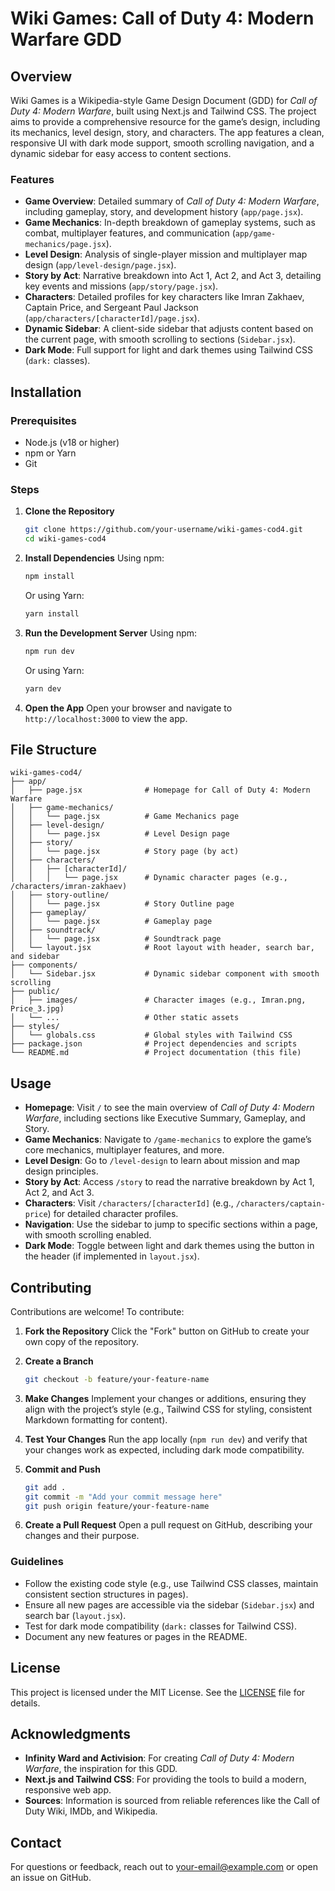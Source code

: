 # Wiki Games: Call of Duty 4: Modern Warfare GDD

## Overview

Wiki Games is a Wikipedia-style Game Design Document (GDD) for *Call of Duty 4: Modern Warfare*, built using Next.js and Tailwind CSS. The project aims to provide a comprehensive resource for the game’s design, including its mechanics, level design, story, and characters. The app features a clean, responsive UI with dark mode support, smooth scrolling navigation, and a dynamic sidebar for easy access to content sections.

### Features
- **Game Overview**: Detailed summary of *Call of Duty 4: Modern Warfare*, including gameplay, story, and development history (`app/page.jsx`).
- **Game Mechanics**: In-depth breakdown of gameplay systems, such as combat, multiplayer features, and communication (`app/game-mechanics/page.jsx`).
- **Level Design**: Analysis of single-player mission and multiplayer map design (`app/level-design/page.jsx`).
- **Story by Act**: Narrative breakdown into Act 1, Act 2, and Act 3, detailing key events and missions (`app/story/page.jsx`).
- **Characters**: Detailed profiles for key characters like Imran Zakhaev, Captain Price, and Sergeant Paul Jackson (`app/characters/[characterId]/page.jsx`).
- **Dynamic Sidebar**: A client-side sidebar that adjusts content based on the current page, with smooth scrolling to sections (`Sidebar.jsx`).
- **Dark Mode**: Full support for light and dark themes using Tailwind CSS (`dark:` classes).

## Installation

### Prerequisites
- Node.js (v18 or higher)
- npm or Yarn
- Git

### Steps
1. **Clone the Repository**
   ```bash
   git clone https://github.com/your-username/wiki-games-cod4.git
   cd wiki-games-cod4
   ```

2. **Install Dependencies**
   Using npm:
   ```bash
   npm install
   ```
   Or using Yarn:
   ```bash
   yarn install
   ```

3. **Run the Development Server**
   Using npm:
   ```bash
   npm run dev
   ```
   Or using Yarn:
   ```bash
   yarn dev
   ```

4. **Open the App**
   Open your browser and navigate to `http://localhost:3000` to view the app.

## File Structure

```
wiki-games-cod4/
├── app/
│   ├── page.jsx              # Homepage for Call of Duty 4: Modern Warfare
│   ├── game-mechanics/
│   │   └── page.jsx          # Game Mechanics page
│   ├── level-design/
│   │   └── page.jsx          # Level Design page
│   ├── story/
│   │   └── page.jsx          # Story page (by act)
│   ├── characters/
│   │   ├── [characterId]/
│   │   │   └── page.jsx      # Dynamic character pages (e.g., /characters/imran-zakhaev)
│   ├── story-outline/
│   │   └── page.jsx          # Story Outline page
│   ├── gameplay/
│   │   └── page.jsx          # Gameplay page
│   ├── soundtrack/
│   │   └── page.jsx          # Soundtrack page
│   └── layout.jsx            # Root layout with header, search bar, and sidebar
├── components/
│   └── Sidebar.jsx           # Dynamic sidebar component with smooth scrolling
├── public/
│   ├── images/               # Character images (e.g., Imran.png, Price_3.jpg)
│   └── ...                   # Other static assets
├── styles/
│   └── globals.css           # Global styles with Tailwind CSS
├── package.json              # Project dependencies and scripts
└── README.md                 # Project documentation (this file)
```

## Usage

- **Homepage**: Visit `/` to see the main overview of *Call of Duty 4: Modern Warfare*, including sections like Executive Summary, Gameplay, and Story.
- **Game Mechanics**: Navigate to `/game-mechanics` to explore the game’s core mechanics, multiplayer features, and more.
- **Level Design**: Go to `/level-design` to learn about mission and map design principles.
- **Story by Act**: Access `/story` to read the narrative breakdown by Act 1, Act 2, and Act 3.
- **Characters**: Visit `/characters/[characterId]` (e.g., `/characters/captain-price`) for detailed character profiles.
- **Navigation**: Use the sidebar to jump to specific sections within a page, with smooth scrolling enabled.
- **Dark Mode**: Toggle between light and dark themes using the button in the header (if implemented in `layout.jsx`).

## Contributing

Contributions are welcome! To contribute:

1. **Fork the Repository**
   Click the "Fork" button on GitHub to create your own copy of the repository.

2. **Create a Branch**
   ```bash
   git checkout -b feature/your-feature-name
   ```

3. **Make Changes**
   Implement your changes or additions, ensuring they align with the project’s style (e.g., Tailwind CSS for styling, consistent Markdown formatting for content).

4. **Test Your Changes**
   Run the app locally (`npm run dev`) and verify that your changes work as expected, including dark mode compatibility.

5. **Commit and Push**
   ```bash
   git add .
   git commit -m "Add your commit message here"
   git push origin feature/your-feature-name
   ```

6. **Create a Pull Request**
   Open a pull request on GitHub, describing your changes and their purpose.

### Guidelines
- Follow the existing code style (e.g., use Tailwind CSS classes, maintain consistent section structures in pages).
- Ensure all new pages are accessible via the sidebar (`Sidebar.jsx`) and search bar (`layout.jsx`).
- Test for dark mode compatibility (`dark:` classes for Tailwind CSS).
- Document any new features or pages in the README.

## License

This project is licensed under the MIT License. See the [LICENSE](LICENSE) file for details.

## Acknowledgments

- **Infinity Ward and Activision**: For creating *Call of Duty 4: Modern Warfare*, the inspiration for this GDD.
- **Next.js and Tailwind CSS**: For providing the tools to build a modern, responsive web app.
- **Sources**: Information is sourced from reliable references like the Call of Duty Wiki, IMDb, and Wikipedia.

## Contact

For questions or feedback, reach out to [your-email@example.com](mailto:your-email@example.com) or open an issue on GitHub.